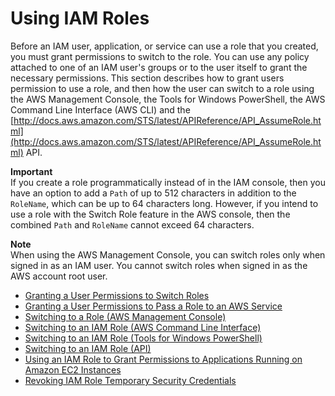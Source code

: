 # Using IAM Roles<a name="id_roles_use"></a>

Before an IAM user, application, or service can use a role that you created, you must grant permissions to switch to the role\. You can use any policy attached to one of an IAM user's groups or to the user itself to grant the necessary permissions\. This section describes how to grant users permission to use a role, and then how the user can switch to a role using the AWS Management Console, the Tools for Windows PowerShell, the AWS Command Line Interface \(AWS CLI\) and the [http://docs.aws.amazon.com/STS/latest/APIReference/API_AssumeRole.html](http://docs.aws.amazon.com/STS/latest/APIReference/API_AssumeRole.html) API\.

**Important**  
If you create a role programmatically instead of in the IAM console, then you have an option to add a `Path` of up to 512 characters in addition to the `RoleName`, which can be up to 64 characters long\. However, if you intend to use a role with the Switch Role feature in the AWS console, then the combined `Path` and `RoleName` cannot exceed 64 characters\.

**Note**  
When using the AWS Management Console, you can switch roles only when signed in as an IAM user\. You cannot switch roles when signed in as the AWS account root user\.


+ [Granting a User Permissions to Switch Roles](id_roles_use_permissions-to-switch.md)
+ [Granting a User Permissions to Pass a Role to an AWS Service](id_roles_use_passrole.md)
+ [Switching to a Role \(AWS Management Console\)](id_roles_use_switch-role-console.md)
+ [Switching to an IAM Role \(AWS Command Line Interface\)](id_roles_use_switch-role-cli.md)
+ [Switching to an IAM Role \(Tools for Windows PowerShell\)](id_roles_use_switch-role-twp.md)
+ [Switching to an IAM Role \(API\)](id_roles_use_switch-role-api.md)
+ [Using an IAM Role to Grant Permissions to Applications Running on Amazon EC2 Instances](id_roles_use_switch-role-ec2.md)
+ [Revoking IAM Role Temporary Security Credentials](id_roles_use_revoke-sessions.md)
